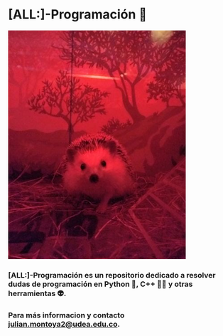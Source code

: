 # [ALL:]-Programación :hedgehog: 

<img src="https://github.com/andresprogramacion123/ALL-Programacion/blob/master/HTML/imagen.jpg">

### **[ALL:]-Programación** es un repositorio dedicado a resolver dudas de programación en Python :snake:, C++ :technologist: y otras herramientas :alien:. 

### Para más informacion y contacto julian.montoya2@udea.edu.co.

